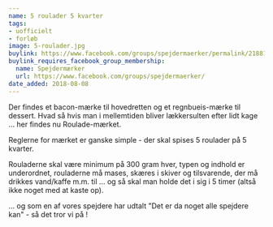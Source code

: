 ```yaml
---
name: 5 roulader 5 kvarter
tags:
- uofficielt
- forløb
image: 5-roulader.jpg
buylink: https://www.facebook.com/groups/spejdermaerker/permalink/2188174258081278/
buylink_requires_facebook_group_membership:
  name: Spejdermærker
  url: https://www.facebook.com/groups/spejdermaerker/
date_added: 2018-08-08
---
```

Der findes et bacon-mærke til hovedretten og et regnbueis-mærke til dessert. Hvad så hvis man i mellemtiden bliver lækkersulten efter lidt kage … her findes nu Roulade-mærket.

Reglerne for mærket er ganske simple - der skal spises 5 roulader på 5 kvarter.

Rouladerne skal være minimum på 300 gram hver, typen og indhold er underordnet, rouladerne må mases, skæres i skiver og tilsvarende, der må drikkes vand/kaffe m.m. til … og så skal man holde det i sig i 5 timer (altså ikke noget med at kaste op).

… og som en af vores spejdere har udtalt "Det er da noget alle spejdere kan" - så det tror vi på !
